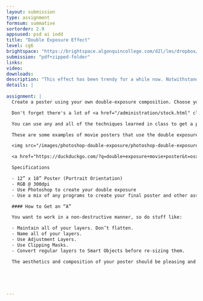 ```yaml
---
layout: submission
type: assignment
formsum: summative
sortorder: 2.9
appsused: psd ai indd
title: "Double Exposure Effect"
level: cg6
brightspace: "https://brightspace.algonquincollege.com/d2l/lms/dropbox/user/folder_submit_files.d2l?db=385681&grpid=0&isprv=0&bp=0&ou=411803"
submission: "pdf+zipped-folder"
links: 
video: 
downloads: 
description: "This effect has been trendy for a while now. Notwithstanding the trend, the effect makes use of important features in Photoshop."
details: | 
  
assignment: |
  Create a poster using your own double-exposure composition. Choose your favourite movie, game, tv show, book, etc  and create a poster that reflects the tone and story. Search online for hi-res images of actors, sceneries, objects, etc., or create your own.

  Don't forget there's a lot of <a href="/administration/stock.html" class="" target="_blank">high resolution stock photography here</a>. You can use photos of people from here in place of a real actor if you wish.

  You can use any and all of the techniques learned in class to get a pleasing result in a non-destructive manner.

  These are some examples of movie posters that use the double exposure effect.

  <img src="/images/photoshop-double-exposure/photoshop-double-exposure-examples.jpg" class="size100" alt="Double Exposure Examples">

  <a href="https://duckduckgo.com/?q=double+exposure+movie+poster&t=osx&iax=images&ia=images" class="" target="_blank">And some more here.</a>

  Specifications

  - 12” x 18” Poster (Portrait Orientation)
  - RGB @ 300dpi
  - Use Photoshop to create your double exposure
  - Use a mix of any programs to create your final poster and other assets (InDesign, Illustrator, etc...)

  #### How to Get an “A”

  You want to work in a non-destructive manner, so do stuff like:

  - Maintain all of your layers. Don’t flatten.
  - Name all of your layers.
  - Use Adjustment Layers.
  - Use Clipping Masks.
  - Convert regular layers to Smart Objects before re-sizing them.

  The aesthetics and composition of your poster should be pleasing and set the tone for the movie. Take the time and care to choose photos which will work well  and create a seamless effect.That is, the two photos blend seamlessly without obvious edges.





---
```

